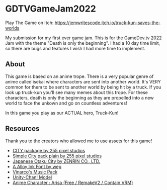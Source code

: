 # GDTVGameJam2022

Play The Game on Itch: https://jemwritescode.itch.io/truck-kun-saves-the-worlds

My submission for my first ever game jam. This is for the GameDev.tv 2022 Jam with the theme "Death is only the beginning". I had a 10 day time limit, so there are bugs and features I wish I had more time to implement. 

## About

This game is based on an anime trope. There is a very popular genre of anime called isekai where characters are sent into another world. It's VERY common for them to be sent to another world by being hit by a truck. If you look up truck-kun you'll see many memes about this trope. For these characters, death is only the beginning as they are propelled into a new world to face the unkown and go on countless adventures!

In this game you play as our ACTUAL hero, Truck-Kun!

## Resources
Thank you to the creators who allowed me to use assets for this game!

* [CITY package by 255 pixel studios](https://assetstore.unity.com/packages/3d/environments/urban/city-package-107224)
* [Simple City pack plain by 255 pixel studios](https://assetstore.unity.com/packages/3d/environments/urban/simple-city-pack-plain-100348)
* [Japanese Otaku City by ZENRIN CO., LTD.](https://assetstore.unity.com/packages/3d/environments/urban/japanese-otaku-city-20359#content)
* [A Alloy Ink Font by wep](https://www.dafont.com/a-alloy-ink.font?l[]=10&l[]=1&text=Truck-Kun)
* [Vinarco's Music Pack](https://assetstore.unity.com/packages/audio/music/vinarco-s-music-pack-85366)
* [Unity-Chan! Model](https://assetstore.unity.com/packages/3d/characters/unity-chan-model-18705#publisher)
* [Anime Character : Arisa (Free / RemakeV2 / Contain VRM)](https://assetstore.unity.com/packages/3d/characters/anime-character-arisa-free-remakev2-contain-vrm-164251)

